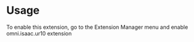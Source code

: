 # Usage

To enable this extension, go to the Extension Manager menu and enable omni.isaac.ur10 extension
